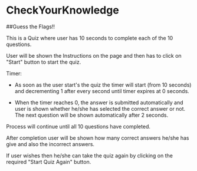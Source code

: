# CheckYourKnowledge

##Guess the Flags!!

This is a Quiz where user has 10 seconds to complete each of the 10 questions.

User will be shown the Instructions on the page and then has to click on "Start" button to start the quiz.

Timer:
- As soon as the user start's the quiz the timer will start (from 10 seconds) and decrementing 1 after every second until timer expires at 0 seconds.

- When the timer reaches 0, the answer is submitted automatically and user is shown whether he/she has selected the correct answer or not. The next question will be shown automatically after 2 seconds.

Process will continue until all 10 questions have completed.

After completion user will be shown how many correct answers he/she has give and also the incorrect answers.

If user wishes then he/she can take the quiz again by clicking on the required "Start Quiz Again" button.

